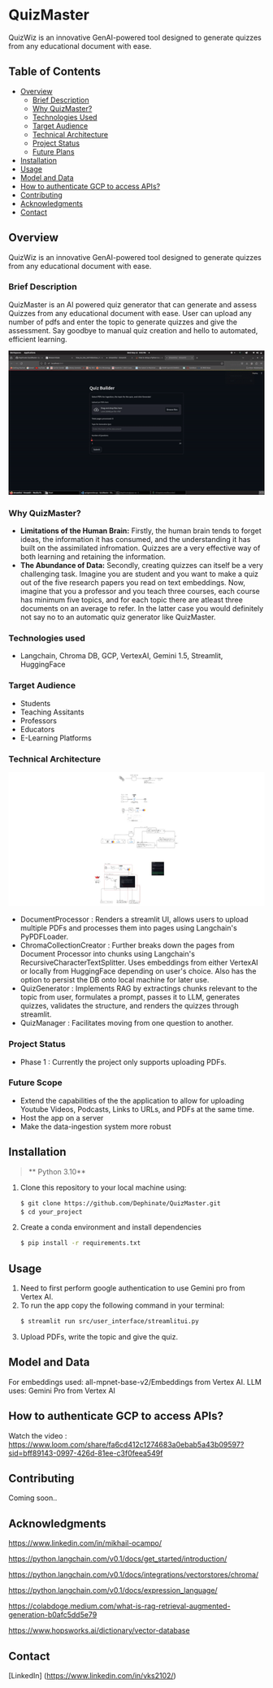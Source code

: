 # QuizMaster
QuizWiz is an innovative GenAI-powered tool designed to generate quizzes from any educational document with ease.

## Table of Contents

* [Overview](#overview)
  * [Brief Description](#brief-description)
  * [Why QuizMaster?](#why-quizmaster)
  * [Technologies Used](#technologies-used)
  * [Target Audience](#target-audience)
  * [Technical Architecture](#technical-architecture)
  * [Project Status](#project-status)
  * [Future Plans](#future-plans)
* [Installation](#installation)
* [Usage](#usage)
* [Model and Data](#model-and-data)
* [How to authenticate GCP to access APIs?](#How-to-authenticate-GCP-to-access-APIs)
* [Contributing](#contributing)
* [Acknowledgments](#acknowledgments)
* [Contact](#contact)


## Overview
QuizWiz is an innovative GenAI-powered tool designed to generate quizzes from any educational document with ease.
### Brief Description
QuizMaster is an AI powered quiz generator that can generate and assess Quizzes from any educational document with ease. User can upload any number of pdfs and enter the topic to generate quizzes and give the assessment. 
Say goodbye to manual quiz creation and hello to automated, efficient learning.

![Watch the video](data/demo.gif)

### Why QuizMaster?
+ **Limitations of the Human Brain:** Firstly, the human brain tends to forget ideas, the information it has consumed, and the understanding it has built on the assimilated infromation. Quizzes are a very effective way of both learning and retaining the information.
+ **The Abundance of Data:** Secondly, creating quizzes can itself be a very challenging task. Imagine you are student and you want to make a quiz out of the five research papers you read on text embeddings. Now, imagine that you a professor and you teach three courses, each course has minimum five topics, and for each topic there are atleast three documents on an average to refer. In the latter case you would definitely not say no to an automatic quiz generator like QuizMaster.
### Technologies used
+ Langchain, Chroma DB, GCP, VertexAI, Gemini 1.5, Streamlit, HuggingFace

### Target Audience
+ Students
+ Teaching Assitants
+ Professors
+ Educators
+ E-Learning Platforms

### Technical Architecture
![Technical Architecture](data/architecture.jpeg)
+ DocumentProcessor : Renders a streamlit UI, allows users to upload multiple PDFs and processes them into pages using Langchain's PyPDFLoader.
+ ChromaCollectionCreator : Further breaks down the pages from Document Processor into chunks using Langchain's RecursiveCharacterTextSplitter. Uses embeddings from either VertexAI or locally from HuggingFace depending on user's choice. Also has the option to persist the DB onto local machine for later use.
+ QuizGenerator : Implements RAG by extractings chunks relevant to the topic from user, formulates a prompt, passes it to LLM, generates quizzes, validates the structure, and renders the quizzes through streamlit.
+ QuizManager : Facilitates moving from one question to another.

### Project Status
+ Phase 1 : Currently the project only supports uploading PDFs.

### Future Scope
+ Extend the capabilities of the the application to allow for uploading Youtube Videos, Podcasts, Links to URLs, and PDFs at the same time.
+ Host the app on a server
+ Make the data-ingestion system more robust

## Installation
> ** Python 3.10**
1. Clone this repository to your local machine using:
    ```bash
    $ git clone https://github.com/Dephinate/QuizMaster.git
    $ cd your_project
    ```
2. Create a conda environment and install dependencies
    ```bash
    $ pip install -r requirements.txt
    ```

## Usage
1. Need to first perform google authentication to use Gemini pro from Vertex AI.
2. To run the app copy the following command in your terminal:
    ```bash
    $ streamlit run src/user_interface/streamlitui.py
    ```
3. Upload PDFs, write the topic and give the quiz.

## Model and Data
For embeddings used: all-mpnet-base-v2/Embeddings from Vertex AI. 
LLM uses: Gemini Pro from Vertex AI

## How to authenticate GCP to access APIs?
Watch the video : https://www.loom.com/share/fa6cd412c1274683a0ebab5a43b09597?sid=bff89143-0997-426d-81ee-c3f0feea549f
## Contributing
Coming soon..

## Acknowledgments
https://www.linkedin.com/in/mikhail-ocampo/

https://python.langchain.com/v0.1/docs/get_started/introduction/

https://python.langchain.com/v0.1/docs/integrations/vectorstores/chroma/

https://python.langchain.com/v0.1/docs/expression_language/

https://colabdoge.medium.com/what-is-rag-retrieval-augmented-generation-b0afc5dd5e79

https://www.hopsworks.ai/dictionary/vector-database

## Contact
[LinkedIn] (https://www.linkedin.com/in/vks2102/)

